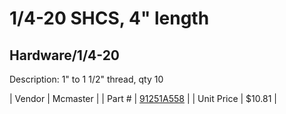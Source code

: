 # 1/4-20 SHCS, 4" length
## Hardware/1/4-20
Description: 	1" to 1 1/2" thread, qty 10 

| Vendor | Mcmaster | 
| Part # | [91251A558](http://www.mcmaster.com/) | 
| Unit Price | $10.81 | 
